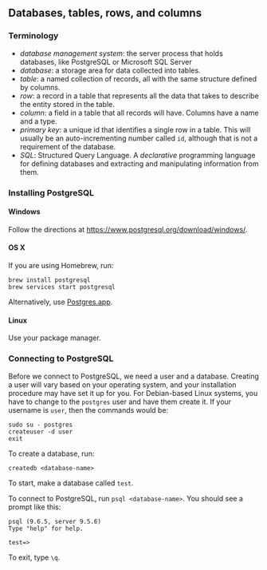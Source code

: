 ## Databases, tables, rows, and columns

### Terminology

* _database management system_: the server process that holds databases, like
  PostgreSQL or Microsoft SQL Server
* _database_: a storage area for data collected into tables.
* _table_: a named collection of records, all with the same structure defined
  by columns.
* _row_: a record in a table that represents all the data that takes to
  describe the entity stored in the table.
* _column_: a field in a table that all records will have. Columns have a name
  and a type.
* _primary key_: a unique id that identifies a single row in a table. This
  will usually be an auto-incrementing number called `id`, although that is
  not a requirement of the database.
* _SQL_: Structured Query Language. A _declarative_ programming language for
  defining databases and extracting and manipulating information from them.
  
### Installing PostgreSQL

#### Windows

Follow the directions at <https://www.postgresql.org/download/windows/>.

#### OS X

If you are using Homebrew, run:

```
brew install postgresql
brew services start postgresql
```

Alternatively, use [Postgres.app](https://postgresapp.com/).

#### Linux 

Use your package manager.

### Connecting to PostgreSQL

Before we connect to PostgreSQL, we need a user and a database. Creating a user will vary based on your operating system, and your installation procedure may have set it up for you. For Debian-based Linux systems, you have to change to the `postgres` user and have them create it. If your username is `user`, then the commands would be:

```
sudo su - postgres
createuser -d user
exit
```

To create a database, run:

```
createdb <database-name>
```

To start, make a database called `test`.

To connect to PostgreSQL, run `psql <database-name>`. You should see a prompt like this:

```
psql (9.6.5, server 9.5.6)
Type "help" for help.

test=> 
```

To exit, type `\q`.
